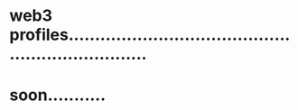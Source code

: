 # web3 profiles....................................................................
# soon...........
